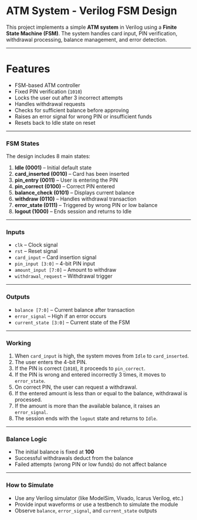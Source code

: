 # ATM System - Verilog FSM Design

This project implements a simple **ATM system** in Verilog using a **Finite State Machine (FSM)**. The system handles card input, PIN verification, withdrawal processing, balance management, and error detection.

---

# Features

* FSM-based ATM controller
* Fixed PIN verification (`1010`)
* Locks the user out after 3 incorrect attempts
* Handles withdrawal requests
* Checks for sufficient balance before approving
* Raises an error signal for wrong PIN or insufficient funds
* Resets back to Idle state on reset

---

### FSM States

The design includes 8 main states:

1. **Idle (0001)** – Initial default state
2. **card\_inserted (0010)** – Card has been inserted
3. **pin\_entry (0011)** – User is entering the PIN
4. **pin\_correct (0100)** – Correct PIN entered
5. **balance\_check (0101)** – Displays current balance
6. **withdraw (0110)** – Handles withdrawal transaction
7. **error\_state (0111)** – Triggered by wrong PIN or low balance
8. **logout (1000)** – Ends session and returns to Idle

---

### Inputs

* `clk` – Clock signal
* `rst` – Reset signal
* `card_input` – Card insertion signal
* `pin_input [3:0]` – 4-bit PIN input
* `amount_input [7:0]` – Amount to withdraw
* `withdrawal_request` – Withdrawal trigger

---

### Outputs

* `balance [7:0]` – Current balance after transaction
* `error_signal` – High if an error occurs
* `current_state [3:0]` – Current state of the FSM

---

### Working

1. When `card_input` is high, the system moves from `Idle` to `card_inserted`.
2. The user enters the 4-bit PIN.
3. If the PIN is correct (`1010`), it proceeds to `pin_correct`.
4. If the PIN is wrong and entered incorrectly 3 times, it moves to `error_state`.
5. On correct PIN, the user can request a withdrawal.
6. If the entered amount is less than or equal to the balance, withdrawal is processed.
7. If the amount is more than the available balance, it raises an `error_signal`.
8. The session ends with the `logout` state and returns to `Idle`.

---

### Balance Logic

* The initial balance is fixed at **100**
* Successful withdrawals deduct from the balance
* Failed attempts (wrong PIN or low funds) do not affect balance

---

### How to Simulate

* Use any Verilog simulator (like ModelSim, Vivado, Icarus Verilog, etc.)
* Provide input waveforms or use a testbench to simulate the module
* Observe `balance`, `error_signal`, and `current_state` outputs


